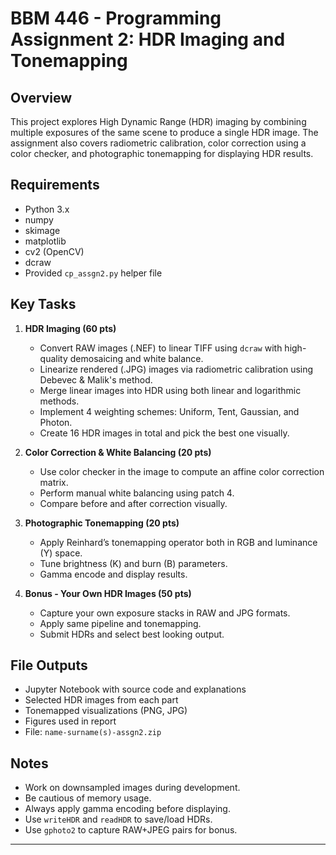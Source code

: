 # BBM 446 - Programming Assignment 2: HDR Imaging and Tonemapping

## Overview

This project explores High Dynamic Range (HDR) imaging by combining multiple exposures of the same scene to produce a single HDR image. The assignment also covers radiometric calibration, color correction using a color checker, and photographic tonemapping for displaying HDR results.

## Requirements

- Python 3.x  
- numpy  
- skimage  
- matplotlib  
- cv2 (OpenCV)  
- dcraw  
- Provided `cp_assgn2.py` helper file

## Key Tasks

1. **HDR Imaging (60 pts)**  
   - Convert RAW images (.NEF) to linear TIFF using `dcraw` with high-quality demosaicing and white balance.
   - Linearize rendered (.JPG) images via radiometric calibration using Debevec & Malik's method.
   - Merge linear images into HDR using both linear and logarithmic methods.
   - Implement 4 weighting schemes: Uniform, Tent, Gaussian, and Photon.
   - Create 16 HDR images in total and pick the best one visually.

2. **Color Correction & White Balancing (20 pts)**  
   - Use color checker in the image to compute an affine color correction matrix.
   - Perform manual white balancing using patch 4.
   - Compare before and after correction visually.

3. **Photographic Tonemapping (20 pts)**  
   - Apply Reinhard’s tonemapping operator both in RGB and luminance (Y) space.
   - Tune brightness (K) and burn (B) parameters.
   - Gamma encode and display results.

4. **Bonus - Your Own HDR Images (50 pts)**  
   - Capture your own exposure stacks in RAW and JPG formats.
   - Apply same pipeline and tonemapping.
   - Submit HDRs and select best looking output.

## File Outputs

- Jupyter Notebook with source code and explanations
- Selected HDR images from each part
- Tonemapped visualizations (PNG, JPG)
- Figures used in report
- File: `name-surname(s)-assgn2.zip`

## Notes

- Work on downsampled images during development.
- Be cautious of memory usage.
- Always apply gamma encoding before displaying.
- Use `writeHDR` and `readHDR` to save/load HDRs.
- Use `gphoto2` to capture RAW+JPEG pairs for bonus.

---
